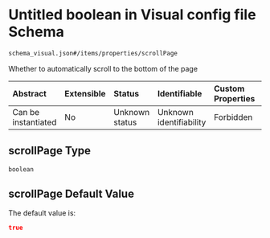 # Untitled boolean in Visual config file Schema

```txt
schema_visual.json#/items/properties/scrollPage
```

Whether to automatically scroll to the bottom of the page

| Abstract            | Extensible | Status         | Identifiable            | Custom Properties | Additional Properties | Access Restrictions | Defined In                                                                        |
| :------------------ | :--------- | :------------- | :---------------------- | :---------------- | :-------------------- | :------------------ | :-------------------------------------------------------------------------------- |
| Can be instantiated | No         | Unknown status | Unknown identifiability | Forbidden         | Allowed               | none                | [schema\_visual.json\*](../lib/schemas/schema_visual.json "open original schema") |

## scrollPage Type

`boolean`

## scrollPage Default Value

The default value is:

```json
true
```
